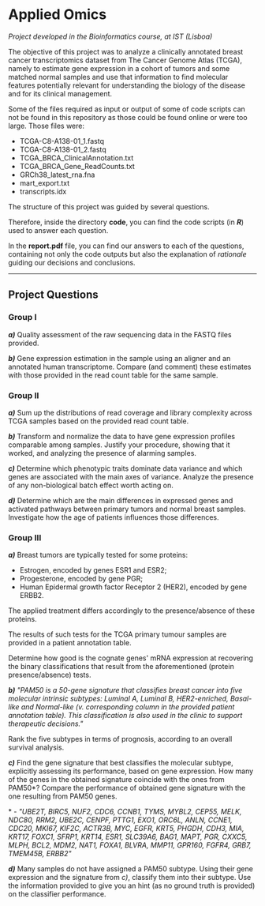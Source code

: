 # Applied Omics

*Project developed in the Bioinformatics course, at IST (Lisboa)*

The objective of this project was to analyze a clinically annotated breast cancer transcriptomics dataset from The Cancer Genome Atlas (TCGA), namely to estimate gene expression in a cohort of tumors and some matched normal samples and use that information to find molecular features potentially relevant for understanding the biology of the disease and for its clinical management. 

Some of the files required as input or output of some of code scripts can not be found in this repository as those could be found online or were too large. Those files were:
+ TCGA-C8-A138-01_1.fastq
+ TCGA-C8-A138-01_2.fastq
+ TCGA_BRCA_ClinicalAnnotation.txt
+ TCGA_BRCA_Gene_ReadCounts.txt
+ GRCh38_latest_rna.fna
+ mart_export.txt
+ transcripts.idx 

The structure of this project was guided by several questions. 

Therefore, inside the directory **code**, you can find the code scripts (in ***R***) used to answer each question. 

In the **report.pdf** file, you can find our answers to each of the questions, containing not only the code outputs but also the explanation of *rationale* guiding our decisions and conclusions.

---
## Project Questions

### **Group I**

***a)*** Quality assessment of the raw sequencing data in the FASTQ files provided.

***b)*** Gene expression estimation in the sample using an aligner and an annotated human transcriptome. Compare (and comment) these estimates with those provided in the read count table for the same sample.

### **Group II**

***a)*** Sum up the distributions of read coverage and library complexity across TCGA samples based on the provided read count table.

***b)*** Transform and normalize the data to have gene expression profiles comparable among samples. Justify your procedure, showing that it worked, and analyzing the presence of alarming samples.

***c)*** Determine which phenotypic traits dominate data variance and which genes are associated with the main axes of variance. Analyze the presence of any non-biological batch effect worth acting on.

***d)*** Determine which are the main differences in expressed genes and activated pathways between primary tumors and normal breast samples. Investigate how the age of patients influences those differences.

### **Group III**

***a)*** Breast tumors are typically tested for some proteins:
+ Estrogen, encoded by genes ESR1 and ESR2;
+ Progesterone, encoded by gene PGR;
+ Human Epidermal growth factor Receptor 2 (HER2), encoded by gene ERBB2.

The applied treatment differs accordingly to the presence/absence of these proteins.

The results of such tests for the TCGA primary tumour samples are provided in a patient annotation table.

 Determine how good is the cognate genes' mRNA expression at recovering the binary classifications that result from the aforementioned (protein presence/absence) tests.

***b)*** *"PAM50 is a 50-gene signature that classifies breast cancer into five molecular intrinsic subtypes: Luminal A, Luminal B, HER2-enriched, Basal-like and Normal-like (v. corresponding column in the provided patient annotation table). This classification is also used in the clinic to support therapeutic decisions."*

Rank the five subtypes in terms of prognosis, according to an overall survival analysis.

***c)*** Find the gene signature that best classifies the molecular subtype, explicitly assessing its performance, based on gene expression. How many of the genes in the obtained signature coincide with the ones from PAM50*? Compare the performance of obtained gene signature with the one resulting from PAM50 genes.

\* - *"UBE2T, BIRC5, NUF2, CDC6, CCNB1, TYMS, MYBL2, CEP55, MELK, NDC80, RRM2, UBE2C, CENPF, PTTG1, EXO1, ORC6L, ANLN, CCNE1, CDC20, MKI67, KIF2C, ACTR3B, MYC, EGFR, KRT5, PHGDH, CDH3, MIA, KRT17, FOXC1, SFRP1, KRT14, ESR1, SLC39A6, BAG1, MAPT, PGR, CXXC5, MLPH, BCL2, MDM2, NAT1, FOXA1, BLVRA, MMP11, GPR160, FGFR4, GRB7, TMEM45B, ERBB2"*

***d)*** Many samples do not have assigned a PAM50 subtype. Using their gene expression and the signature from *c)*, classify them into their subtype. Use the information provided to give you an hint (as no ground truth is provided) on the classifier performance.